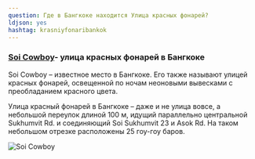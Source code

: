 ```yaml
---
question: Где в Бангкоке находится Улица красных фонарей?
ldjson: yes
hashtag: krasniyfonaribankok
---
```


### [Soi Cowboy](https://maps.app.goo.gl/976fv9GhT3hF2crT7)- улица красных фонарей в Бангкоке

Soi Cowboy – известное место в Бангкоке. Его также называют улицей красных фонарей, освещенной по ночам неоновыми вывесками с преобладанием красного цвета.

Улица красный фонарей в Бангкоке – даже и не улица вовсе, а небольшой переулок длиной 100 м, идущий параллельно центральной Sukhumvit Rd. и соединяющий Soi Sukhumvit 23 и Asok Rd. На таком небольшом отрезке расположены 25 гоу-гоу баров.

![Soi Cowboy](https://bangkokfaq.ru/assets/SoiCowboy.jpg)
